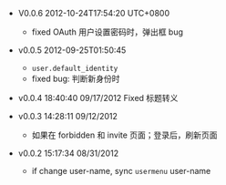 * V0.0.6 2012-10-24T17:54:20 UTC+0800
  * fixed OAuth 用户设置密码时，弹出框 bug

* v0.0.5 2012-09-25T01:50:45
  - `user.default_identity`
  * fixed bug: 判断新身份时

* v0.0.4 18:40:40 09/17/2012
  Fixed 标题转义

* v0.0.3 14:28:11 09/12/2012
  + 如果在 forbidden 和 invite 页面；登录后，刷新页面

* v0.0.2 15:17:34 08/31/2012
  + if change user-name, sync `usermenu` user-name
